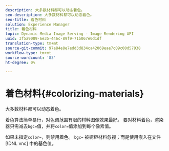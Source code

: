 ```yaml
---
description: 大多数材料都可以动态着色。
seo-description: 大多数材料都可以动态着色。
seo-title: 着色材料
solution: Experience Manager
title: 着色材料
topic: Dynamic Media Image Serving - Image Rendering API
uuid: 3f5a9089-6e35-446c-89f9-71b067e0d1df
translation-type: tm+mt
source-git-commit: 97a84e8e7edd3d834ca42069eae7c09c00d57938
workflow-type: tm+mt
source-wordcount: '83'
ht-degree: 0%

---
```



# 着色材料{#colorizing-materials}

大多数材料都可以动态着色。

着色算法简单易行，对色调范围有限的材料图像效果最好。 要对材料着色，渲染器只需减去`bgc=`值，并将`color=`值添加到每个像素值。

如果未指定`color=`，则禁用着色。 `bgc=` 被橱柜材料忽视；而是使用嵌入在文件 [!DNL vnc] 中的基色值。
